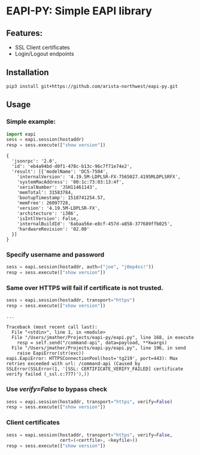 EAPI-PY: Simple EAPI library
============================

Features:
---------

- SSL Client certificates
- Login/Logout endpoints

Installation
------------

```
pip3 install git+https://github.com/arista-northwest/eapi-py.git
```

Usage
-----

### Simple example:

```python
import eapi
sess = eapi.session(hostaddr)
resp = sess.execute(["show version"])
```

```
{
  'jsonrpc': '2.0',
  'id': 'eb4a94bd-d0f1-478c-b13c-96c7f71e74e2',
  'result': [{'modelName': 'DCS-7504',
    'internalVersion': '4.19.5M-LDPLSR-FX-7565027.4195MLDPLSRFX',
    'systemMacAddress': '00:1c:73:03:13:4f',
    'serialNumber': 'JSH11461143',
    'memTotal': 31583784,
    'bootupTimestamp': 1518741254.57,
    'memFree': 26097728,
    'version': '4.19.5M-LDPLSR-FX',
    'architecture': 'i386',
    'isIntlVersion': False,
    'internalBuildId': '6abaa56e-e8cf-457d-a858-377689ffb025',
    'hardwareRevision': '02.00'
  }]
}
```

### Specify username and password

```python
sess = eapi.session(hostaddr, auth=("joe", "j0ep4ss!"))
resp = sess.execute(["show version"])
```


### Same over HTTPS will fail if certificate is not trusted.

```python
sess = eapi.session(hostaddr, transport="https")
resp = sess.execute(["show version"])
```

```
...

Traceback (most recent call last):
  File "<stdin>", line 1, in <module>
  File "/Users/jmather/Projects/eapi-py/eapi.py", line 168, in execute
    resp = self.send("/command-api", data=payload, **kwargs)
  File "/Users/jmather/Projects/eapi-py/eapi.py", line 196, in send
    raise EapiError(str(exc))
eapi.EapiError: HTTPSConnectionPool(host='tg219', port=443): Max retries exceeded with url: /command-api (Caused by SSLError(SSLError(1, '[SSL: CERTIFICATE_VERIFY_FAILED] certificate verify failed (_ssl.c:777)'),))
```

### Use _verify=False_ to bypass check

```python
sess = eapi.session(hostaddr, transport="https", verify=False)
resp = sess.execute(["show version"])
```

### Client certificates

```python
sess = eapi.session(hostaddr, transport="https", verify=False,
                    cert=(<certfile>, <keyfile>))
resp = sess.execute(["show version"])
```

